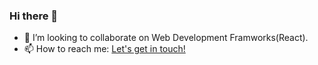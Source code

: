 ### Hi there 👋
- 👯 I’m looking to collaborate on Web Development Framworks(React).
- 📫 How to reach me: <a href="https://www.linkedin.com/in/harsh-udai-6b4189182/">Let's get in touch! </a>
<!--
**HarshUdai/HarshUdai** is a ✨ _special_ ✨ repository because its `README.md` (this file) appears on your GitHub profile.

Here are some ideas to get you started:

- 🔭 I’m currently working on ...
- 🌱 I’m currently learning ...
- 👯 I’m looking to collaborate on ...
- 🤔 I’m looking for help with ...
- 💬 Ask me about ...
- 📫 How to reach me: ...
- 😄 Pronouns: ...
- ⚡ Fun fact: ...
-->
